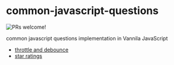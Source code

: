 # common-javascript-questions
<img src="https://img.shields.io/badge/PRs-welcome-brightgreen.svg" alt="PRs welcome!" />

common javascript questions implementation in Vannila JavaScript 
 - [throttle and debounce](https://whoami-shubham.github.io/common-javascript-questions/throttle-and-debounce/index.html)
 - [star ratings](https://whoami-shubham.github.io/common-javascript-questions/start-ratings/index.html)
